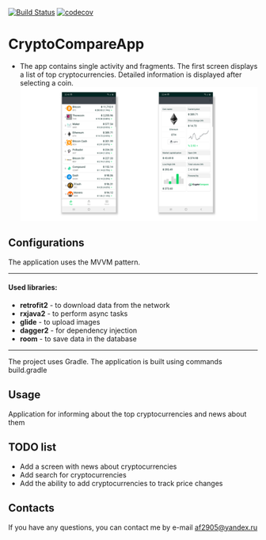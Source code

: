 [![Build Status](https://travis-ci.org/af2905/CryptoCompareApp.svg?branch=master)](https://travis-ci.org/af2905/CryptoCompareApp)
[![codecov](https://codecov.io/gh/af2905/CryptoCompareApp/branch/master/graph/badge.svg)](https://codecov.io/gh/af2905/CryptoCompareApp)
# CryptoCompareApp

* The app contains single activity and fragments.
The first screen displays a list of top cryptocurrencies. Detailed information is displayed after selecting a coin.
![Image of Yaktocat](https://github.com/af2905/CryptoCompareApp/blob/master/app/images/crypto.png)

## Configurations
The application uses the MVVM pattern.
***
#### Used libraries:
* **retrofit2** - to download data from the network
* **rxjava2** - to perform async tasks
* **glide** - to upload images
* **dagger2** - for dependency injection
* **room** - to save data in the database
***

The project uses Gradle. The application is built using commands build.gradle

## Usage
Application for informing about the top cryptocurrencies and news about them

## TODO list
* Add a screen with news about cryptocurrencies
* Add search for cryptocurrencies
* Add the ability to add cryptocurrencies to track price changes

## Contacts
If you have any questions, you can contact me by e-mail af2905@yandex.ru
